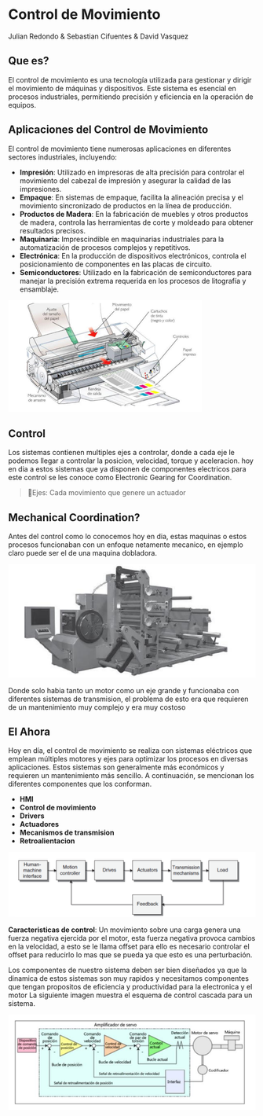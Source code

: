 # Control de Movimiento
Julian Redondo & Sebastian Cifuentes & David Vasquez
## Que es?
El control de movimiento es una tecnología utilizada para gestionar y dirigir el movimiento de máquinas y dispositivos. Este sistema es esencial en procesos industriales, permitiendo precisión y eficiencia en la operación de equipos. 

## Aplicaciones del Control de Movimiento

El control de movimiento tiene numerosas aplicaciones en diferentes sectores industriales, incluyendo:

- **Impresión**: Utilizado en impresoras de alta precisión para controlar el movimiento del cabezal de impresión y asegurar la calidad de las impresiones.
- **Empaque**: En sistemas de empaque, facilita la alineación precisa y el movimiento sincronizado de productos en la línea de producción.
- **Productos de Madera**: En la fabricación de muebles y otros productos de madera, controla las herramientas de corte y moldeado para obtener resultados precisos.
- **Maquinaria**: Imprescindible en maquinarias industriales para la automatización de procesos complejos y repetitivos.
- **Electrónica**: En la producción de dispositivos electrónicos, controla el posicionamiento de componentes en las placas de circuito.
- **Semiconductores**: Utilizado en la fabricación de semiconductores para manejar la precisión extrema requerida en los procesos de litografía y ensamblaje.

  
![Figura de ejemplo](https://github.com/rJulian16/Julian-Redondo/blob/abe909142868ea1a72b4dbb324c5f03a2cc653d5/imagenes/image.png)


## Control 
Los sistemas contienen multiples ejes a controlar, donde a cada eje le podemos llegar a controlar la posicion, velocidad, torque y aceleracion. hoy en dia a estos sistemas que ya disponen de componentes electricos para este control se les conoce como Electronic Gearing for Coordination.
>🔑Ejes: Cada movimiento que genere un actuador

## Mechanical Coordination?
Antes del control como lo conocemos hoy en dia, estas maquinas o estos procesos funcionaban con un enfoque netamente mecanico, en ejemplo claro puede ser el de una maquina dobladora.

![Figura de ejemplo](https://github.com/rJulian16/Julian-Redondo/blob/8518986bedbcc49659c6c8e217c4ea87f4bd3676/imagenes/imagen2.png)

Donde solo habia tanto un motor como un eje grande y funcionaba con diferentes sistemas de transmision, el problema de esto era que requieren de un mantenimiento muy complejo y era muy costoso

## El Ahora
Hoy en día, el control de movimiento se realiza con sistemas eléctricos que emplean múltiples motores y ejes para optimizar los procesos en diversas aplicaciones. Estos sistemas son generalmente más económicos y requieren un mantenimiento más sencillo. A continuación, se mencionan los diferentes componentes  que los conforman.
- **HMI**
- **Control de movimiento**
- **Drivers**
- **Actuadores**
- **Mecanismos de transmision**
- **Retroalientacion**

![Figura de ejemplo](https://github.com/rJulian16/Julian-Redondo/blob/91a7053123d407a8fb6e64a683a78234b31bb201/imagenes/imagen3.png)

**Caracteristicas de control**: Un movimiento sobre una carga genera una fuerza negativa ejercida por el motor, esta fuerza negativa provoca cambios en la velocidad, a esto se le llama offset para ello es necesario controlar el offset para reducirlo lo mas que se pueda ya que esto es una perturbación.

Los componentes de nuestro sistema deben ser bien diseñados ya que la dinamica de estos sistemas son muy rapidos y necesitamos componentes que tengan propositos de eficiencia y productividad para la electronica y el motor
La siguiente imagen muestra el esquema de control cascada para un sistema. 

![Figura de ejemplo](https://github.com/rJulian16/Julian-Redondo/blob/47e8d28bad58947eca1144ee7dc2b676695503c4/imagenes/imagen4.png)
